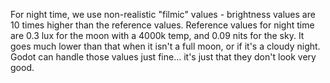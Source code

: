 For night time, we use non-realistic "filmic" values - brightness values are 10 times higher than the reference values.
Reference values for night time are 0.3 lux for the moon with a 4000k temp, and 0.09 nits for the sky. It goes much lower than that when it isn't a full moon, or if it's a cloudy night.
Godot can handle those values just fine... it's just that they don't look very good.